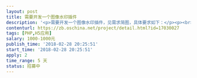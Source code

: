 ```yaml
---                
layout: post       
title: 需要开发一个图像水印插件           
description: '<p>需要开发一个图像水印插件，见需求简图，具体要求如下：</p><p><br></p><p>1.可从外部传递图片，图片在框中自适应显示；</p><p>2. 系统文本 为默认的水印，可 设置字体 排列间距 颜色 透明度 旋转角度。内容为固定。</p><p>3. 自定义文本 为用户在 自定义文本处 输入的文本内容，可设置字体、颜色、透明度； 可拖动(注意!)</p><p>4. 日期 为用户在 日期栏中的选定日期，显示在插件中，可拖动(注意!)</p><p>4. 二维码为 外部提供的图片，可拖动。图片载入时显示一个默认二维码图片，提交后再更新显示新的二维码图片；(注意!)</p><p>5. 点击图片时，连同所有水印可放大显示；</p><p><br></p><p>6. 须可在php网页中实现调用；</p><p>7. 提供所有源码入调用说明；</p><p><br></p><p>8. 希望找到合适的人，长期合适；</p><p><br></p><p>9. 一周内完成。</p>'     
contenturl: https://zb.oschina.net/project/detail.html?id=17030027      
tags: [PHP,H5应用]            
salary: 1000-1000元          
publish_time: '2018-02-28 20:25:51'         
start_time: '2018-02-28 20:25:51'           
apply: 2                   
time_range: 5 天              
status: 招募中                  
---                 
```


